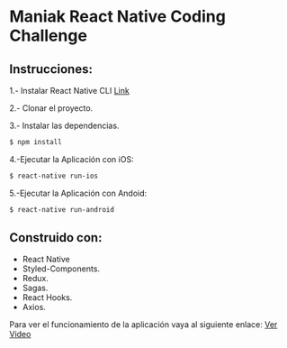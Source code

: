 # Maniak React Native Coding Challenge

## Instrucciones:
1.- Instalar React Native CLI [Link](https://reactnative.dev/docs/environment-setup)

2.- Clonar el proyecto.

3.- Instalar las dependencias.
```sh
$ npm install
```
4.-Ejecutar la Aplicación con iOS:
```sh
$ react-native run-ios
```
5.-Ejecutar la Aplicación con Andoid:
```sh
$ react-native run-android
```

## Construido con:

- React Native 
- Styled-Components.
- Redux.
- Sagas.
- React Hooks.
- Axios.

Para ver el funcionamiento de la aplicación vaya al siguiente enlace: [Ver Video](https://youtu.be/4LBfzSIhNvo)
